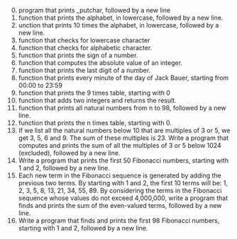 0. program that prints _putchar, followed by a new line
1. function that prints the alphabet, in lowercase, followed by a new line.
2. unction that prints 10 times the alphabet, in lowercase, followed by a new line.
3. function that checks for lowercase character
4. function that checks for alphabetic character.
 5. function that prints the sign of a number.
6. function that computes the absolute value of an integer.
7. function that prints the last digit of a number.
8. function that prints every minute of the day of Jack Bauer, starting from 00:00 to 23:59
9.  function that prints the 9 times table, starting with 0
10. function that adds two integers and returns the result.
11. function that prints all natural numbers from n to 98, followed by a new line.
12.  function that prints the n times table, starting with 0.
13. If we list all the natural numbers below 10 that are multiples of 3 or 5, we get 3, 5, 6 and 9. The sum of these multiples is 23. Write a program that computes and prints the sum of all the multiples of 3 or 5 below 1024 (excluded), followed by a new line.
14. Write a program that prints the first 50 Fibonacci numbers, starting with 1 and 2, followed by a new line.
15. Each new term in the Fibonacci sequence is generated by adding the previous two terms. By starting with 1 and 2, the first 10 terms will be: 1, 2, 3, 5, 8, 13, 21, 34, 55, 89. By considering the terms in the Fibonacci sequence whose values do not exceed 4,000,000, write a program that finds and prints the sum of the even-valued terms, followed by a new line.
16. Write a program that finds and prints the first 98 Fibonacci numbers, starting with 1 and 2, followed by a new line.
